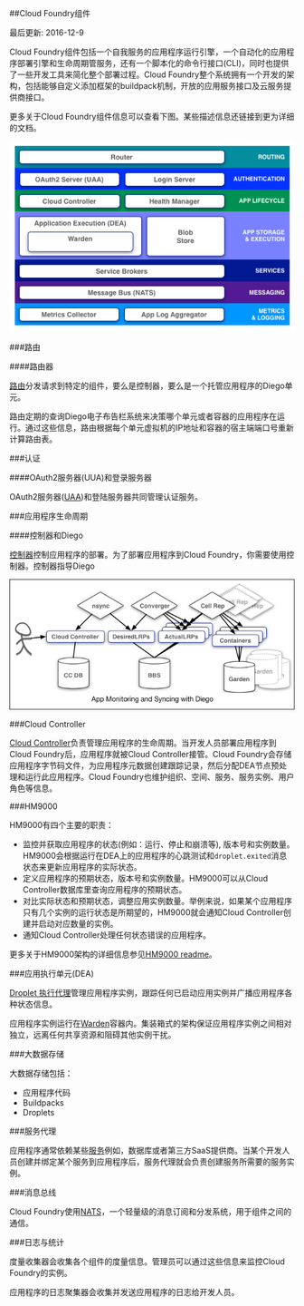 <!--
##Cloud Foundry Components
Page last updated: December 9, 2016
-->
##Cloud Foundry组件

最后更新: 2016-12-9

<!--
Cloud Foundry components include a self-service application execution engine, an automation engine for application deployment and lifecycle management, and a scriptable command line interface (CLI), as well as integration with development tools to ease deployment processes. Cloud Foundry has an open architecture that includes a buildpack mechanism for adding frameworks, an application services interface, and a cloud provider interface.
-->
Cloud Foundry组件包括一个自我服务的应用程序运行引擎，一个自动化的应用程序部署引擎和生命周期管服务，还有一个脚本化的命令行接口(CLI)，同时也提供了一些开发工具来简化整个部署过程。Cloud Foundry整个系统拥有一个开发的架构，包括能够自定义添加框架的buildpack机制，开放的应用服务接口及云服务提供商接口。

<!--
Refer to the descriptions below for more information about Cloud Foundry components. Some descriptions include links to more detailed documentation.
-->
更多关于Cloud Foundry组件信息可以查看下图。某些描述信息还链接到更为详细的文档。

![Cloud Foundry架构](../../images/general-information/cloud-foundry-concepts/cf_architecture_block.png)

<!--
###Routing
-->
###路由

<!--
Router
-->
####路由器

<!--
The router routes incoming traffic to the appropriate component, either a Cloud Controller component or a hosted application running on a Diego Cell.
-->

[路由]分发请求到特定的组件，要么是控制器，要么是一个托管应用程序的Diego单元。

<!--
The router periodically queries the Diego Bulletin Board System (BBS) to determine which cells and containers each application currently runs on. Using this information, the router recomputes new routing tables based on the IP addresses of each cell virtual machine (VM) and the host-side port numbers for the cell’s containers.
-->
路由定期的查询Diego电子布告栏系统来决策哪个单元或者容器的应用程序在运行。通过这些信息，路由根据每个单元虚拟机的IP地址和容器的宿主端端口号重新计算路由表。

<!--
###Authentication
-->
###认证

<!--
####OAuth2 Server (UAA) and Login Server
-->
####OAuth2服务器(UUA)和登录服务器

<!--
The OAuth2 server (the UAA) and Login Server work together to provide identity management.
-->
OAuth2服务器([UAA])和登陆服务器共同管理认证服务。

<!--
###App Lifecycle
-->
###应用程序生命周期

<!--
####Cloud Controller and Diego Brain
-->
####控制器和Diego

<!--
The [Cloud Controller] (CC) directs the deployment of applications. To push an app to Cloud Foundry, you target the Cloud Controller. The Cloud Controller then directs the Diego Brain through the [CC-Bridge] to coordinate individual [Diego cells] to stage and run applications.

In [pre-Diego architecture], the Cloud Controller’s Droplet Execution Agent (DEA) performed these app lifecycle tasks.

The Cloud Controller also maintain records of [orgs, spaces, user roles, services], and more.
-->
[控制器](CC)控制应用程序的部署。为了部署应用程序到Cloud Foundry，你需要使用控制器。控制器指导Diego

<!--
####nsync, BBS, and Cell Reps
-->

<!--
To keep applications available, cloud deployments must constantly monitor their states and reconcile them with their expected states, starting and stopping processes as required. In pre-Diego architecture, the [Health Manager (HM9000)] performed this function. The nsync, BBS, and Cell Reps use a more distributed approach.
-->

![app-monitor-sync-diego](../../images/general-information/cloud-foundry-concepts/app-monitor-sync-diego.png)

<!--
The nsync, BBS, and Cell Rep components work together along a chain to keep apps running. At one end is the user. At the other end are the instances of applications running on widely-distributed VMs, which may crash or become unavailable.
-->

<!--
Here is how the components work together:

* **nsync** receives a message from the Cloud Controller when the user scales an app. It writes the number of instances into a `DesiredLRP` structure in the Diego BBS database.
* **BBS** uses its convergence process to monitor the `DesiredLRP` and `ActualLRP` values. It launches or kills application instances as appropriate to ensure the `ActualLRP` count matches the `DesiredLRP` count.
* **Cell** Rep monitors the containers and provides the `ActualLRP` value.
-->

<!--
###App Storage and Execution
-->

<!--
####Blobstore
-->

<!--
The blobstore is a repository for large binary files, which Github cannot easily manage because Github is designed for code. Blobstore binaries include:
-->

<!--
* Application code packages
* Buildpacks
* Droplets
-->

<!--
You can configure the blobstore as either an internal server or an external S3 or S3-compatible endpoint.
-->

<!--
####Diego Cell
-->

<!--
Each application VM has a Diego Cell that executes application start and stop actions locally, manages the VM’s containers, and reports app status and other data to the BBS and [Loggregator].
-->

<!--
In pre-Diego CF architecture, the [DEA node] performed the task of managing the applications and containers on a VM.
-->

<!--
###Services
-->

<!--
####Service Brokers
-->

<!--
Applications typically depend on [services] such as databases or third-party SaaS providers. When a developer provisions and binds a service to an application, the service broker for that service is responsible for providing the service instance.
-->

<!--
###Messaging
-->

<!--
####Consul and BBS
-->

<!--
Cloud Foundry component VMs communicate with each other internally through HTTP and HTTPS protocols, sharing temporary messages and data stored in two locations:
-->

<!--
* A [Consul server] stores longer-lived control data, such as component IP addresses and distributed locks that prevent components from duplicating actions.
* Diego’s [Bulletin Board System] (BBS) stores more frequently updated and disposable data such as cell and application status, unallocated work, and heartbeat messages. The BBS stores data in MySQL, using the [Go MySQL Driver].
-->

<!--
The route-emitter component uses the NATS protocol to broadcast the latest routing tables to the routers. In pre-Diego CF architecture, the [NATS Message Bus] carried all internal component communications.
-->

<!--
###Metrics and Logging
-->

<!--
####Loggregator
-->

<!--
The Loggregator (log aggregator) system streams application logs to developers.
-->

<!--
####Metrics Collector
-->

<!--
The metrics collector gathers metrics and statistics from the components. Operators can use this information to monitor a Cloud Foundry deployment.
-->

###Cloud Controller

[Cloud Controller](http://docs.cloudfoundry.org/concepts/architecture/cloud-controller.html)负责管理应用程序的生命周期。当开发人员部署应用程序到Cloud Foundry后，应用程序就被Cloud Controller接管。Cloud Foundry会存储应用程序字节码文件，为应用程序元数据创建跟踪记录，然后分配DEA节点预处理和运行此应用程序。Cloud Foundry也维护组织、空间、服务、服务实例、用户角色等信息。

###HM9000

HM9000有四个主要的职责：

* 监控并获取应用程序的状态(例如：运行、停止和崩溃等), 版本号和实例数量。HM9000会根据运行在DEA上的应用程序的心跳测试和`droplet.exited`消息状态来更新应用程序的实际状态。
* 定义应用程序的预期状态，版本号和实例数量。HM9000可以从Cloud Controller数据库里查询应用程序的预期状态。
* 对比实际状态和预期状态，调整应用实例数量。举例来说，如果某个应用程序只有几个实例的运行状态是所期望的，HM9000就会通知Cloud Controller创建并启动对应数量的实例。
* 通知Cloud Controller处理任何状态错误的应用程序。

更多关于HM9000架构的详细信息参见[HM9000 readme](https://github.com/cloudfoundry/hm9000)。

###应用执行单元(DEA)

[Droplet 执行代理](http://docs.cloudfoundry.org/concepts/architecture/execution-agent.html)管理应用程序实例，跟踪任何已启动应用实例并广播应用程序各种状态信息。

应用程序实例运行在[Warden](http://docs.cloudfoundry.org/concepts/architecture/warden.html)容器内。集装箱式的架构保证应用程序实例之间相对独立，远离任何共享资源和阻碍其他实例干扰。

###大数据存储

大数据存储包括：

* 应用程序代码
* Buildpacks
* Droplets

###服务代理

应用程序通常依赖某些[服务](http://docs.cloudfoundry.org/services/)例如，数据库或者第三方SaaS提供商。当某个开发人员创建并绑定某个服务到应用程序后，服务代理就会负责创建服务所需要的服务实例。

###消息总线

Cloud Foundry使用[NATS](http://docs.cloudfoundry.org/concepts/architecture/messaging-nats.html)，一个轻量级的消息订阅和分发系统，用于组件之间的通信。

###日志与统计

度量收集器会收集各个组件的度量信息。管理员可以通过这些信息来监控Cloud Foundry的实例。

应用程序的日志聚集器会收集并发送应用程序的日志给开发人员。

[路由]: http://docs.cloudfoundry.org/concepts/architecture/router.html
[UAA]: http://docs.cloudfoundry.org/concepts/architecture/uaa.html
[控制器]: http://docs.cloudfoundry.org/concepts/architecture/cloud-controller.html
